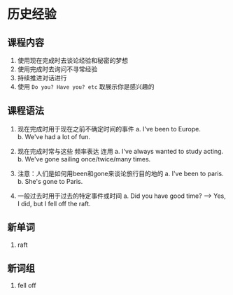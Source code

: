 # 历史经验

## 课程内容

1. 使用现在完成时去谈论经验和秘密的梦想
2. 使用完成时去询问不寻常经验
3. 持续推进对话进行
4. 使用 `Do you? Have you? etc` 取展示你是感兴趣的  

## 课程语法

1. 现在完成时用于现在之前不确定时间的事件
    a. I've been to Europe.  
    b. We've had a lot of fun.

2. 现在完成时常与这些 频率表达 连用
    a. I've always wanted to study acting.
    b. We've gone sailing once/twice/many times.

3. 注意：人们是如何用been和gone来谈论旅行目的地的
    a. I've been to paris.
    b. She's gone to Paris.

4. 一般过去时用于过去的特定事件或时间
    a. Did you have good time? --> Yes, I did, but I fell off the raft.  

## 新单词

1. raft

## 新词组

1. fell off

